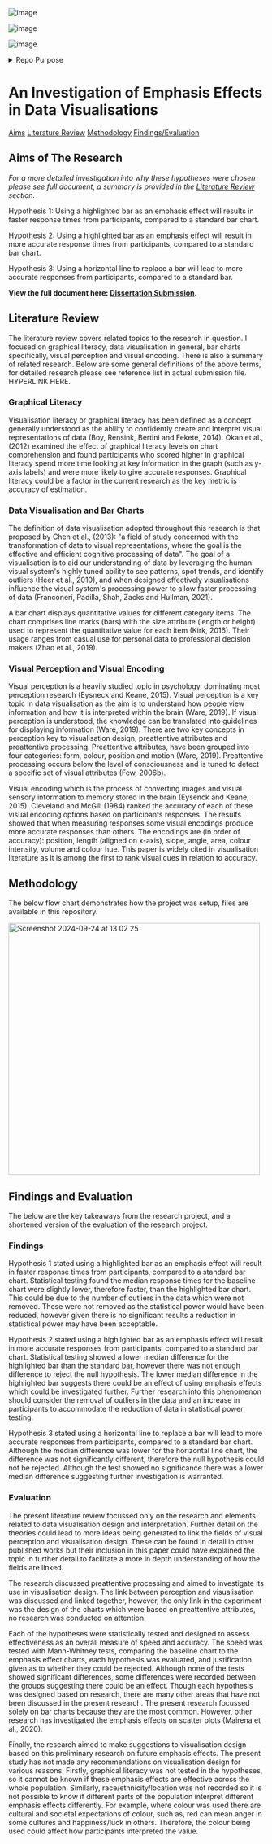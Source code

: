 
![image](https://img.shields.io/badge/PHP-777BB4?style=for-the-badge&logo=php&logoColor=white)

![image](https://img.shields.io/badge/MySQL-005C84?style=for-the-badge&logo=mysql&logoColor=white)

![image](https://img.shields.io/badge/Python-FFD43B?style=for-the-badge&logo=python&logoColor=blue)

<details>
      <summary>Repo Purpose</summary>

The following (and files in this repository) were submitted as part of my MSc Data Science course as my final project. 
The project included; PHP, SQL, Python and HTML/CSS. 
The below comprises a summary of my dissertation/experimental methodology. For full submission, please see attached PDF. 
</details>



# An Investigation of Emphasis Effects in Data Visualisations
[Aims](#aims-of-the-research)
[Literature Review](#literature-review)
[Methodology](#methodology)
[Findings/Evaluation](#findings-and-evaluation)

## Aims of The Research
_For a more detailed investigation into why these hypotheses were chosen please see full document, a summary is provided in the [Literature Review](#literature-review) section._

Hypothesis 1: Using a highlighted bar as an emphasis effect will results in faster response times from participants, compared to a standard bar chart. 
   
Hypothesis 2: Using a highlighted bar as an emphasis effect will result in more accurate response times from participants, compared to a standard bar chart. 

Hypothesis 3: Using a horizontal line to replace a bar will lead to more accurate responses from participants, compared to a standard bar. 

**View the full document here: [Dissertation Submission](SBG_Dissertation.pdf).**

## Literature Review
The literature review covers related topics to the research in question. I focused on graphical literacy, data visualisation in general, bar charts specifically, visual perception and visual encoding. There is also a summary of related research. Below are some general definitions of the above terms, for detailed research please see reference list in actual submission file. HYPERLINK HERE. 

### Graphical Literacy
Visualisation literacy or graphical literacy has been defined as a concept generally understood as the ability to confidently create and interpret visual representations of data (Boy, Rensink, Bertini and Fekete, 2014).
Okan et al., (2012) examined the effect of graphical literacy levels on chart comprehension and found participants who scored higher in graphical literacy spend more time looking at key information in the graph (such as y-axis labels) and were more likely to give accurate responses. Graphical literacy could be a factor in the current research as the key metric is accuracy of estimation.

### Data Visualisation and Bar Charts
The definition of data visualisation adopted throughout this research is that proposed by Chen et al., (2013): "a field of study concerned with the transformation of data to visual representations, where the goal is the effective and efficient cognitive processing of data". 
The goal of a visualisation is to aid our understanding of data by leveraging the human visual system's highly tuned ability to see patterns, spot trends, and identify outliers (Heer et al., 2010), and when designed effectively visualisations influence the visual system's processing power to allow faster processing of data (Franconeri, Padilla, Shah, Zacks and Hullman, 2021).

A bar chart displays quantitative values for different category items. The chart comprises line marks (bars) with the size attribute (length or height) used to represent the quantitative value for each item (Kirk, 2016).
Their usage ranges from casual use for personal data to professional decision makers (Zhao et al., 2019).

### Visual Perception and Visual Encoding
Visual perception is a heavily studied topic in psychology, dominating most perception research (Eysneck and Keane, 2015). Visual perception is a key topic in data visualisation as the aim is to understand how people view information and how it is interpreted within the brain (Ware, 2019). If visual perception is understood, the knowledge can be translated into guidelines for displaying information (Ware, 2019). There are two key concepts in perception key to visualisation design; preattentive attributes and preattentive processing. 
Preattentive attributes, have been grouped into four categories: form, colour, position and motion (Ware, 2019). Preattentive processing occurs below the level of consciousness and is tuned to detect a specific set of visual attributes (Few, 2006b).

Visual encoding which is the process of converting images and visual sensory information to memory stored in the brain (Eysenck and Keane, 2015). Cleveland and McGill (1984) ranked the accuracy of each of these visual encoding options based on participants responses. The results showed that when measuring responses some visual encodings produce more accurate responses than others. The encodings are (in order of accuracy): position, length (aligned on x-axis), slope, angle, area, colour intensity, volume and colour hue. This paper is widely cited in visualisation literature as it is among the first to rank visual cues in relation to accuracy.

## Methodology
The below flow chart demonstrates how the project was setup, files are available in this repository. 

<img width="495" alt="Screenshot 2024-09-24 at 13 02 25" src="https://github.com/user-attachments/assets/abc8735d-8dd6-461e-bdcd-b5f307e5bbef">


## Findings and Evaluation
The below are the key takeaways from the research project, and a shortened version of the evaluation of the research project. 

### Findings
Hypothesis 1 stated using a highlighted bar as an emphasis effect will result in faster response times from participants, compared to a standard bar chart. Statistical testing found the median response times for the baseline chart were slightly lower, therefore faster, than the highlighted bar chart. This could be due to the number of outliers in the data which were not removed. These were not removed as the statistical power would have been reduced, however given there is no significant results a reduction in statistical power may have been acceptable. 

Hypothesis 2 stated using a highlighted bar as an emphasis effect will result in more accurate responses from participants, compared to a standard bar chart. Statistical testing showed a lower median difference for the highlighted bar than the standard bar, however there was not enough difference to reject the null hypothesis. The lower median difference in the highlighted bar suggests there could be an effect of using emphasis effects which could be investigated further. Further research into this phenomenon should consider the removal of outliers in the data and an increase in participants to accommodate the reduction of data in statistical power testing. 

Hypothesis 3 stated using a horizontal line to replace a bar will lead to more accurate responses from participants, compared to a standard bar chart. Although the median difference was lower for the horizontal line chart, the difference was not significantly different, therefore the null hypothesis could not be rejected. Although the test showed no significance there was a lower median difference suggesting further investigation is warranted. 


### Evaluation
The present literature review focussed only on the research and elements related to data visualisation design and interpretation. Further detail on the theories could lead to more ideas being generated to link the fields of visual perception and visualisation design. These can be found in detail in other published works but their inclusion in this paper could have explained the topic in further detail to facilitate a more in depth understanding of how the fields are linked.  

The research discussed preattentive processing and aimed to investigate its use in visualisation design. The link between perception and visualisation was discussed and linked together, however, the only link in the experiment was the design of the charts which were based on preattentive attributes, no research was conducted on attention.

Each of the hypotheses were statistically tested and designed to assess effectiveness as an overall measure of speed and accuracy. The speed was tested with Mann-Whitney tests, comparing the baseline chart to the emphasis effect charts, each hypothesis was evaluated, and justification given as to whether they could be rejected. Although none of the tests showed significant differences, some differences were recorded between the groups suggesting there could be an effect. Though each hypothesis was designed based on research, there are many other areas that have not been discussed in the present research. The present research focussed solely on bar charts because they are the most common. However, other research has investigated the emphasis effects on scatter plots (Mairena et al., 2020).

Finally, the research aimed to make suggestions to visualisation design based on this preliminary research on future emphasis effects. The present study has not made any recommendations on visualisation design for various reasons. Firstly, graphical literacy was not tested in the hypotheses, so it cannot be known if these emphasis effects are effective across the whole population. Similarly, race/ethnicity/location was not recorded so it is not possible to know if different parts of the population interpret different emphasis effects differently. For example, where colour was used there are cultural and societal expectations of colour, such as, red can mean anger in some cultures and happiness/luck in others. Therefore, the colour being used could affect how participants interpreted the value.
